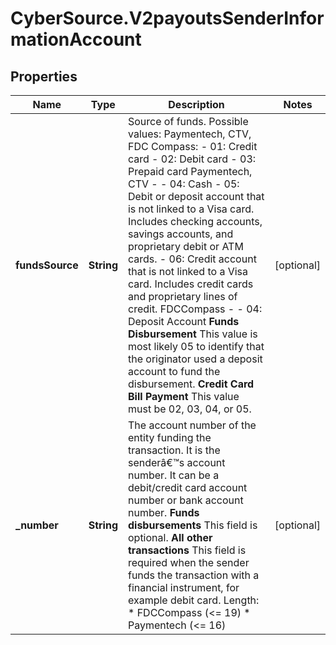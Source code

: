 # CyberSource.V2payoutsSenderInformationAccount

## Properties
Name | Type | Description | Notes
------------ | ------------- | ------------- | -------------
**fundsSource** | **String** | Source of funds. Possible values:    Paymentech, CTV, FDC Compass:  - 01: Credit card  - 02: Debit card  - 03: Prepaid card    Paymentech, CTV -  - 04: Cash  - 05: Debit or deposit account that is not linked to a Visa card. Includes checking accounts, savings        accounts, and proprietary debit or ATM cards.  - 06: Credit account that is not linked to a Visa card. Includes credit cards and proprietary lines        of credit.    FDCCompass -   - 04: Deposit Account  **Funds Disbursement**  This value is most likely 05 to identify that the originator used a deposit account to fund the disbursement.  **Credit Card Bill Payment**  This value must be 02, 03, 04, or 05.  | [optional] 
**_number** | **String** | The account number of the entity funding the transaction. It is the senderâ€™s account number. It can be a debit/credit card account number or bank account number.  **Funds disbursements**  This field is optional.  **All other transactions**  This field is required when the sender funds the transaction with a financial instrument, for example debit card. Length: * FDCCompass (&lt;&#x3D; 19) * Paymentech (&lt;&#x3D; 16)  | [optional] 



